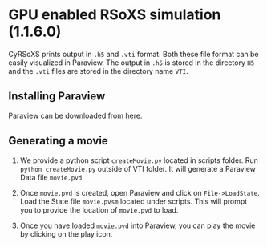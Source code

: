 # GPU enabled RSoXS simulation (1.1.6.0)

CyRSoXS prints output in `.h5` and  `.vti` format. Both these file format can
be easily visualized in Paraview. The output in `.h5` is stored in the directory
`H5` and the `.vti` files are stored in the directory name `VTI`.

## Installing Paraview

Paraview can be downloaded from [here](https://www.paraview.org/).

## Generating a movie

1. We provide a python script `createMovie.py` located in scripts folder.
 Run `python createMovie.py` outside of VTI folder. It will generate a Paraview Data file `movie.pvd`.
  
2. Once `movie.pvd` is created, open Paraview and click on `File->LoadState`. Load the State file `movie.pvsm`
located under scripts. This will prompt you to provide the location of `movie.pvd` to load.

3. Once you have loaded `movie.pvd` into Paraview, you can play the movie by clicking on the play icon.
